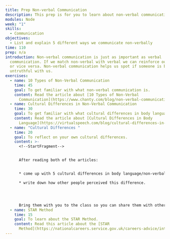 ```yaml
---
title: Prep Non-verbal Communication
description: This prep is for you to learn about non-verbal communication.
modules: Node
week: "1"
skills:
  - Communication
objectives:
  - List and explain 5 different ways we communicate non-verbally
time: 110
prep: n/a
introduction: Non-verbal communication is just as important as verbal
  communication. If we match non-verbal with verbal we can reinforce our words
  or vice versa. Non-verbal communication helps us spot if someone is being
  untruthful with us.
exercises:
  - name: 10 Types of Non-Verbal Communication
    time: 45
    goal: To get familiar with what non-verbal communication is.
    content: Read the article about [10 Types of Non-Verbal
      Communication](https://www.chanty.com/blog/non-verbal-communication/)
  - name: Cultural Differences in Non-Verbal Communication
    time: 30
    goal: To get familiar with what cultural differences in body language there are.
    content: Read the article about [Cultural Differences in Body
      Language](https://virtualspeech.com/blog/cultural-differences-in-body-language)
  - name: "Cultural Differences "
    time: 20
    goal: To reflect on your own cultural differences.
    content: >-
      <!--StartFragment-->


      After reading both of the articles:


      * come up with 5 cultural differences in body language/non-verbal communication that are specific to your culture. 

      * write down how other people perceived this difference. 




      Bring them with you to the class so you can share them with other trainees.
  - name: STAR Method
    time: 15
    goal: To learn about the STAR Method.
    content: Read this article about the [STAR
      Method](https://nationalcareers.service.gov.uk/careers-advice/interview-advice/the-star-method#:~:text=or%20application%20form.-,What%20STAR%20stands%20for,you%20learned%20from%20the%20experience)
---
```


